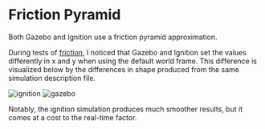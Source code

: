 # Friction Pyramid

Both Gazebo and Ignition use a friction pyramid approximation.  

During tests of [friction](../friction/README.md), I noticed that Gazebo and Ignition set the values differently in x and y when using the default world frame. This difference is visualized below by the differences in shape produced from the same simulation description file.

![ignition](media/friction_pyramid_ignition.png)
![gazebo](media/friction_pyramid_gazebo.png)

Notably, the ignition simulation produces much smoother results, but it comes at a cost to the real-time factor.
